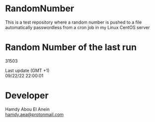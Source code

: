 # RandomNumber    
This is a test repository where a random number is pushed to a file automatically passwordless from a cron job in my Linux CentOS server    
# Random Number of the last run   
31503
      
Last update (GMT +1)    
09/22/22 22:00:01
# Developer    
Hamdy Abou El Anein   
hamdy.aea@protonmail.com

